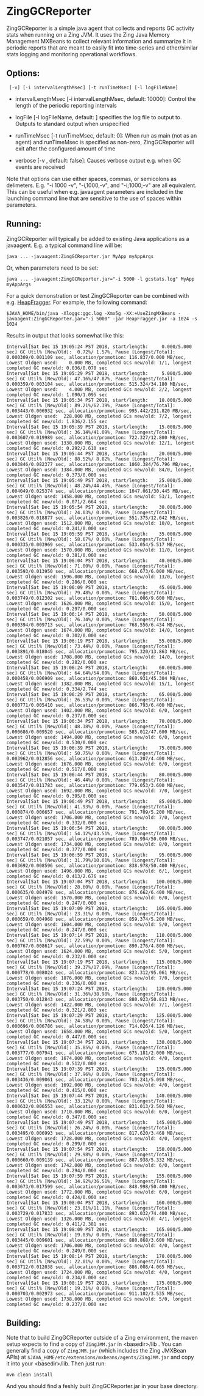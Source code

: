 ZingGCReporter
===========

ZingGCReporter is a simple java agent that collects and reports GC
activity stats when running on a Zing JVM. It uses the Zing Java
Memory Management MXBeans to collect relevant information and
summarize it in periodic reports that are meant to easily fit into
time-series and other/similar stats logging and monitoring
operational workflows.

Options:
---
`
[-v] [-i intervalLengthMsec] [-t runTimeMsec] [-l logFileName]`


- intervalLengthMsec [-i intervalLengthMsec, default: 10000]: Control the
length of the periodic reporting intervals

- logFile [-l logFileName, default: <unspecified>] specifies the log file to
output to. Outputs to standard output when unspecified

- runTimeMsec [-t runTimeMsec, default: 0]: When run as main (not as an agent)
and runTimeMsec is specified as non-zero, ZingGCReporter will exit
after the configured amount of time

- verbose [-v , default: false]: Causes verbose output e.g. when GC
events are received

Note that options can use either spaces, commas, or semicolons
as delimeters. E.g. "-i 1000 -v", "-i,1000,-v", and "-i;1000;-v" are
all equivalent. This can be useful when e.g. javaagent parameters are
included in the launching command line that are sensitive to the use
of spaces within parameters.


Running:
---
ZingGCReporter will typically be added to existing Java applications as a
javaagent. E.g. a typical command line will be:

```
java ... -javaagent:ZingGCReporter.jar MyApp myAppArgs
```

Or, when parameters need to be set:

```
java ... -javaagent:ZingGCReporter.jar="-i 5000 -l gcstats.log" MyApp myAppArgs
```
For a quick demonstration or test ZingGCReporter can be combined with e.g. 
[HeapFragger](https://github.com/giltene/HeapFragger). For example, the
following command: 


```
$JAVA_HOME/bin/java -Xloggc:ggc.log -Xmx5g -XX:+UseZingMXBeans -javaagent:ZingGCReporter.jar="-i 5000" -jar HeapFragger.jar -a 1024 -s 1024
```

Results in output that looks somewhat like this:

```
Interval[Sat Dec 15 19:05:24 PST 2018, start/length:     0.000/5.000 sec] GC Util% [New/Old]:  0.72%/ 1.57%, Pause [Longest/Total]: 0.000309/0.001109 sec, allocation/promotion: 116.837/0.000 MB/sec, Lowest Oldgen used:    0.000 MB, completed GCs new/old: 1/1, longest completed GC new/old: 0.036/0.078 sec
Interval[Sat Dec 15 19:05:29 PST 2018, start/length:     5.000/5.000 sec] GC Util% [New/Old]: 47.16%/47.87%, Pause [Longest/Total]: 0.000359/0.003104 sec, allocation/promotion: 515.324/34.180 MB/sec, Lowest Oldgen used:    4.000 MB, completed GCs new/old: 2/2, longest completed GC new/old: 1.090/1.095 sec
Interval[Sat Dec 15 19:05:34 PST 2018, start/length:    10.000/5.000 sec] GC Util% [New/Old]: 89.21%/62.39%, Pause [Longest/Total]: 0.003443/0.006932 sec, allocation/promotion: 995.442/231.820 MB/sec, Lowest Oldgen used:  228.000 MB, completed GCs new/old: 7/2, longest completed GC new/old: 1.836/2.155 sec
Interval[Sat Dec 15 19:05:39 PST 2018, start/length:    15.000/5.000 sec] GC Util% [New/Old]: 36.14%/41.09%, Pause [Longest/Total]: 0.003607/0.019989 sec, allocation/promotion: 722.327/12.800 MB/sec, Lowest Oldgen used: 1330.000 MB, completed GCs new/old: 12/1, longest completed GC new/old: 0.292/2.610 sec
Interval[Sat Dec 15 19:05:44 PST 2018, start/length:    20.000/5.000 sec] GC Util% [New/Old]: 88.52%/ 8.82%, Pause [Longest/Total]: 0.003846/0.082377 sec, allocation/promotion: 1060.384/76.796 MB/sec, Lowest Oldgen used: 1384.000 MB, completed GCs new/old: 84/0, longest completed GC new/old: 0.373/0.000 sec
Interval[Sat Dec 15 19:05:49 PST 2018, start/length:    25.000/5.000 sec] GC Util% [New/Old]: 48.24%/44.46%, Pause [Longest/Total]: 0.004049/0.025374 sec, allocation/promotion: 1047.061/30.445 MB/sec, Lowest Oldgen used: 1458.000 MB, completed GCs new/old: 53/1, longest completed GC new/old: 0.071/2.664 sec
Interval[Sat Dec 15 19:05:54 PST 2018, start/length:    30.000/5.000 sec] GC Util% [New/Old]: 24.03%/ 0.00%, Pause [Longest/Total]: 0.003826/0.018877 sec, allocation/promotion: 551.375/12.042 MB/sec, Lowest Oldgen used: 1512.000 MB, completed GCs new/old: 10/0, longest completed GC new/old: 0.241/0.000 sec
Interval[Sat Dec 15 19:05:59 PST 2018, start/length:    35.000/5.000 sec] GC Util% [New/Old]: 58.67%/ 0.00%, Pause [Longest/Total]: 0.000335/0.003969 sec, allocation/promotion: 533.054/5.517 MB/sec, Lowest Oldgen used: 1570.000 MB, completed GCs new/old: 11/0, longest completed GC new/old: 0.381/0.000 sec
Interval[Sat Dec 15 19:06:04 PST 2018, start/length:    40.000/5.000 sec] GC Util% [New/Old]: 71.00%/ 0.00%, Pause [Longest/Total]: 0.003593/0.013950 sec, allocation/promotion: 668.673/6.000 MB/sec, Lowest Oldgen used: 1596.000 MB, completed GCs new/old: 13/0, longest completed GC new/old: 0.286/0.000 sec
Interval[Sat Dec 15 19:06:09 PST 2018, start/length:    45.000/5.000 sec] GC Util% [New/Old]: 79.48%/ 0.00%, Pause [Longest/Total]: 0.003749/0.012302 sec, allocation/promotion: 781.006/9.600 MB/sec, Lowest Oldgen used: 1626.000 MB, completed GCs new/old: 15/0, longest completed GC new/old: 0.297/0.000 sec
Interval[Sat Dec 15 19:06:14 PST 2018, start/length:    50.000/5.000 sec] GC Util% [New/Old]: 76.34%/ 0.00%, Pause [Longest/Total]: 0.000394/0.009713 sec, allocation/promotion: 768.556/6.434 MB/sec, Lowest Oldgen used: 1674.000 MB, completed GCs new/old: 14/0, longest completed GC new/old: 0.302/0.000 sec
Interval[Sat Dec 15 19:06:19 PST 2018, start/length:    55.000/5.000 sec] GC Util% [New/Old]: 73.44%/ 0.00%, Pause [Longest/Total]: 0.003891/0.018045 sec, allocation/promotion: 795.320/13.863 MB/sec, Lowest Oldgen used: 1708.000 MB, completed GCs new/old: 14/0, longest completed GC new/old: 0.282/0.000 sec
Interval[Sat Dec 15 19:06:24 PST 2018, start/length:    60.000/5.000 sec] GC Util% [New/Old]: 64.64%/54.89%, Pause [Longest/Total]: 0.000458/0.006909 sec, allocation/promotion: 860.931/45.304 MB/sec, Lowest Oldgen used: 1382.000 MB, completed GCs new/old: 15/1, longest completed GC new/old: 0.334/2.744 sec
Interval[Sat Dec 15 19:06:29 PST 2018, start/length:    65.000/5.000 sec] GC Util% [New/Old]: 26.53%/ 0.00%, Pause [Longest/Total]: 0.000771/0.005410 sec, allocation/promotion: 866.793/6.400 MB/sec, Lowest Oldgen used: 1402.000 MB, completed GCs new/old: 6/0, longest completed GC new/old: 0.237/0.000 sec
Interval[Sat Dec 15 19:06:34 PST 2018, start/length:    70.000/5.000 sec] GC Util% [New/Old]: 48.38%/ 0.00%, Pause [Longest/Total]: 0.000686/0.009520 sec, allocation/promotion: 585.012/47.600 MB/sec, Lowest Oldgen used: 1494.000 MB, completed GCs new/old: 6/0, longest completed GC new/old: 0.530/0.000 sec
Interval[Sat Dec 15 19:06:39 PST 2018, start/length:    75.000/5.000 sec] GC Util% [New/Old]: 50.75%/ 0.00%, Pause [Longest/Total]: 0.003962/0.012856 sec, allocation/promotion: 613.207/4.400 MB/sec, Lowest Oldgen used: 1676.000 MB, completed GCs new/old: 6/0, longest completed GC new/old: 0.517/0.000 sec
Interval[Sat Dec 15 19:06:44 PST 2018, start/length:    80.000/5.000 sec] GC Util% [New/Old]: 46.44%/ 0.00%, Pause [Longest/Total]: 0.003547/0.011783 sec, allocation/promotion: 779.053/3.600 MB/sec, Lowest Oldgen used: 1692.000 MB, completed GCs new/old: 7/0, longest completed GC new/old: 0.395/0.000 sec
Interval[Sat Dec 15 19:06:49 PST 2018, start/length:    85.000/5.000 sec] GC Util% [New/Old]: 41.93%/ 0.00%, Pause [Longest/Total]: 0.000874/0.006657 sec, allocation/promotion: 791.709/5.200 MB/sec, Lowest Oldgen used: 1706.000 MB, completed GCs new/old: 7/0, longest completed GC new/old: 0.332/0.000 sec
Interval[Sat Dec 15 19:06:54 PST 2018, start/length:    90.000/5.000 sec] GC Util% [New/Old]: 54.12%/43.51%, Pause [Longest/Total]: 0.003747/0.021057 sec, allocation/promotion: 789.994/50.000 MB/sec, Lowest Oldgen used: 1734.000 MB, completed GCs new/old: 8/0, longest completed GC new/old: 0.377/0.000 sec
Interval[Sat Dec 15 19:06:59 PST 2018, start/length:    95.000/5.000 sec] GC Util% [New/Old]: 31.79%/10.01%, Pause [Longest/Total]: 0.003692/0.008596 sec, allocation/promotion: 838.978/50.400 MB/sec, Lowest Oldgen used: 1496.000 MB, completed GCs new/old: 6/1, longest completed GC new/old: 0.413/2.676 sec
Interval[Sat Dec 15 19:07:04 PST 2018, start/length:   100.000/5.000 sec] GC Util% [New/Old]: 28.60%/ 0.00%, Pause [Longest/Total]: 0.000635/0.004978 sec, allocation/promotion: 876.662/6.400 MB/sec, Lowest Oldgen used: 1570.000 MB, completed GCs new/old: 6/0, longest completed GC new/old: 0.247/0.000 sec
Interval[Sat Dec 15 19:07:09 PST 2018, start/length:   105.000/5.000 sec] GC Util% [New/Old]: 23.31%/ 0.00%, Pause [Longest/Total]: 0.000659/0.004968 sec, allocation/promotion: 859.374/5.200 MB/sec, Lowest Oldgen used: 1604.000 MB, completed GCs new/old: 5/0, longest completed GC new/old: 0.247/0.000 sec
Interval[Sat Dec 15 19:07:14 PST 2018, start/length:   110.000/5.000 sec] GC Util% [New/Old]: 22.59%/ 0.00%, Pause [Longest/Total]: 0.000767/0.008617 sec, allocation/promotion: 890.276/4.800 MB/sec, Lowest Oldgen used: 1624.000 MB, completed GCs new/old: 5/0, longest completed GC new/old: 0.232/0.000 sec
Interval[Sat Dec 15 19:07:19 PST 2018, start/length:   115.000/5.000 sec] GC Util% [New/Old]: 39.37%/17.09%, Pause [Longest/Total]: 0.000778/0.008024 sec, allocation/promotion: 823.312/95.061 MB/sec, Lowest Oldgen used: 1876.000 MB, completed GCs new/old: 7/0, longest completed GC new/old: 0.336/0.000 sec
Interval[Sat Dec 15 19:07:24 PST 2018, start/length:   120.000/5.000 sec] GC Util% [New/Old]: 31.36%/38.98%, Pause [Longest/Total]: 0.003750/0.012843 sec, allocation/promotion: 880.923/50.813 MB/sec, Lowest Oldgen used: 1422.000 MB, completed GCs new/old: 7/1, longest completed GC new/old: 0.321/2.803 sec
Interval[Sat Dec 15 19:07:29 PST 2018, start/length:   125.000/5.000 sec] GC Util% [New/Old]: 24.58%/ 0.00%, Pause [Longest/Total]: 0.000696/0.006786 sec, allocation/promotion: 714.026/4.126 MB/sec, Lowest Oldgen used: 1658.000 MB, completed GCs new/old: 5/0, longest completed GC new/old: 0.447/0.000 sec
Interval[Sat Dec 15 19:07:34 PST 2018, start/length:   130.000/5.000 sec] GC Util% [New/Old]: 35.85%/ 0.00%, Pause [Longest/Total]: 0.003777/0.007941 sec, allocation/promotion: 675.181/2.000 MB/sec, Lowest Oldgen used: 1674.000 MB, completed GCs new/old: 4/0, longest completed GC new/old: 0.512/0.000 sec
Interval[Sat Dec 15 19:07:39 PST 2018, start/length:   135.000/5.000 sec] GC Util% [New/Old]: 37.96%/ 0.00%, Pause [Longest/Total]: 0.003436/0.009061 sec, allocation/promotion: 703.241/5.098 MB/sec, Lowest Oldgen used: 1692.000 MB, completed GCs new/old: 4/0, longest completed GC new/old: 0.415/0.000 sec
Interval[Sat Dec 15 19:07:44 PST 2018, start/length:   140.000/5.000 sec] GC Util% [New/Old]: 33.12%/ 0.00%, Pause [Longest/Total]: 0.000632/0.006553 sec, allocation/promotion: 831.013/2.502 MB/sec, Lowest Oldgen used: 1710.000 MB, completed GCs new/old: 6/0, longest completed GC new/old: 0.347/0.000 sec
Interval[Sat Dec 15 19:07:49 PST 2018, start/length:   145.000/5.000 sec] GC Util% [New/Old]: 26.24%/ 0.00%, Pause [Longest/Total]: 0.003495/0.006993 sec, allocation/promotion: 817.620/3.468 MB/sec, Lowest Oldgen used: 1728.000 MB, completed GCs new/old: 4/0, longest completed GC new/old: 0.299/0.000 sec
Interval[Sat Dec 15 19:07:54 PST 2018, start/length:   150.000/5.000 sec] GC Util% [New/Old]: 29.98%/ 0.00%, Pause [Longest/Total]: 0.000660/0.009139 sec, allocation/promotion: 887.938/5.332 MB/sec, Lowest Oldgen used: 1742.000 MB, completed GCs new/old: 6/0, longest completed GC new/old: 0.294/0.000 sec
Interval[Sat Dec 15 19:07:59 PST 2018, start/length:   155.000/5.000 sec] GC Util% [New/Old]: 34.92%/36.51%, Pause [Longest/Total]: 0.003673/0.017599 sec, allocation/promotion: 848.998/50.400 MB/sec, Lowest Oldgen used: 1772.000 MB, completed GCs new/old: 6/0, longest completed GC new/old: 0.424/0.000 sec
Interval[Sat Dec 15 19:08:04 PST 2018, start/length:   160.000/5.000 sec] GC Util% [New/Old]: 23.81%/11.11%, Pause [Longest/Total]: 0.003729/0.017833 sec, allocation/promotion: 893.032/74.400 MB/sec, Lowest Oldgen used: 1326.000 MB, completed GCs new/old: 4/1, longest completed GC new/old: 0.411/2.381 sec
Interval[Sat Dec 15 19:08:09 PST 2018, start/length:   165.000/5.000 sec] GC Util% [New/Old]: 19.03%/ 0.00%, Pause [Longest/Total]: 0.003445/0.009601 sec, allocation/promotion: 880.868/3.600 MB/sec, Lowest Oldgen used: 1706.000 MB, completed GCs new/old: 4/0, longest completed GC new/old: 0.249/0.000 sec
Interval[Sat Dec 15 19:08:14 PST 2018, start/length:   170.000/5.000 sec] GC Util% [New/Old]: 22.01%/ 0.00%, Pause [Longest/Total]: 0.003712/0.012038 sec, allocation/promotion: 886.008/4.065 MB/sec, Lowest Oldgen used: 1724.000 MB, completed GCs new/old: 4/0, longest completed GC new/old: 0.234/0.000 sec
Interval[Sat Dec 15 19:08:19 PST 2018, start/length:   175.000/5.000 sec] GC Util% [New/Old]: 19.31%/ 0.00%, Pause [Longest/Total]: 0.000703/0.002973 sec, allocation/promotion: 911.102/3.535 MB/sec, Lowest Oldgen used: 1738.000 MB, completed GCs new/old: 5/0, longest completed GC new/old: 0.237/0.000 sec
```

Building:
---------

Note that to build ZingGCReporter outside of a Zing environment, the maven setup
expects to find a copy of `ZingJMM.jar` in \<basedir>/lib . You can generally
find a copy of `ZingJMM.jar` (which includes the Zing JMXBean APIs) at 
`$JAVA_HOME/etc/extensions/mxbeans/agents/ZingJMM.jar` and copy it into your
\<basedir>/lib. Then just run:
```
mvn clean install
```

And you should find a feshly built ZingGCReporter.jar in your base directory.
